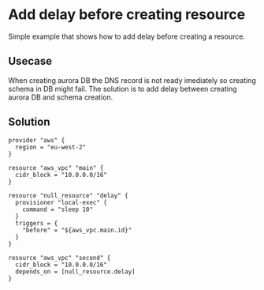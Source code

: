 
# Add delay before creating resource

Simple example that shows how to add delay before creating a resource.

## Usecase

When creating aurora DB the DNS record is not ready imediately so creating schema in DB might fail.
The solution is to add delay between creating aurora DB and schema creation. 


## Solution
```hcl
provider "aws" {
  region = "eu-west-2"
}

resource "aws_vpc" "main" {
  cidr_block = "10.0.0.0/16"
}

resource "null_resource" "delay" {
  provisioner "local-exec" {
    command = "sleep 10"
  }
  triggers = {
    "before" = "${aws_vpc.main.id}"
  }
}

resource "aws_vpc" "second" {
  cidr_block = "10.0.0.0/16"
  depends_on = [null_resource.delay]
}
```